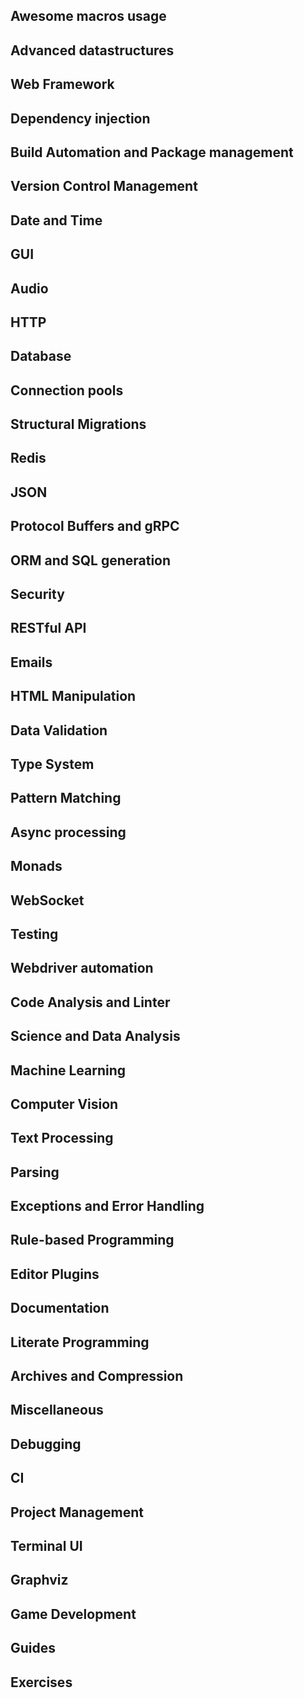 ## Awesome macros usage


## Advanced datastructures


## Web Framework


## Dependency injection


## Build Automation and Package management


## Version Control Management


## Date and Time


## GUI


## Audio


## HTTP


## Database


## Connection pools


## Structural Migrations


## Redis


## JSON


## Protocol Buffers and gRPC


## ORM and SQL generation


## Security


## RESTful API


## Emails


## HTML Manipulation


## Data Validation


## Type System


## Pattern Matching


## Async processing


## Monads


## WebSocket


## Testing


## Webdriver automation


## Code Analysis and Linter


## Science and Data Analysis


## Machine Learning


## Computer Vision


## Text Processing


## Parsing


## Exceptions and Error Handling


## Rule-based Programming


## Editor Plugins


## Documentation


## Literate Programming


## Archives and Compression


## Miscellaneous


## Debugging


## CI


## Project Management


## Terminal UI


## Graphviz


## Game Development


## Guides


## Exercises

